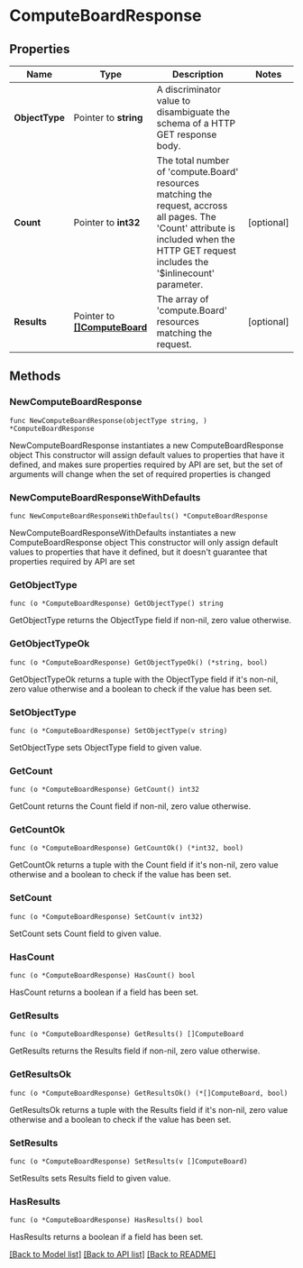# ComputeBoardResponse

## Properties

Name | Type | Description | Notes
------------ | ------------- | ------------- | -------------
**ObjectType** | Pointer to **string** | A discriminator value to disambiguate the schema of a HTTP GET response body. | 
**Count** | Pointer to **int32** | The total number of &#39;compute.Board&#39; resources matching the request, accross all pages. The &#39;Count&#39; attribute is included when the HTTP GET request includes the &#39;$inlinecount&#39; parameter. | [optional] 
**Results** | Pointer to [**[]ComputeBoard**](compute.Board.md) | The array of &#39;compute.Board&#39; resources matching the request. | [optional] 

## Methods

### NewComputeBoardResponse

`func NewComputeBoardResponse(objectType string, ) *ComputeBoardResponse`

NewComputeBoardResponse instantiates a new ComputeBoardResponse object
This constructor will assign default values to properties that have it defined,
and makes sure properties required by API are set, but the set of arguments
will change when the set of required properties is changed

### NewComputeBoardResponseWithDefaults

`func NewComputeBoardResponseWithDefaults() *ComputeBoardResponse`

NewComputeBoardResponseWithDefaults instantiates a new ComputeBoardResponse object
This constructor will only assign default values to properties that have it defined,
but it doesn't guarantee that properties required by API are set

### GetObjectType

`func (o *ComputeBoardResponse) GetObjectType() string`

GetObjectType returns the ObjectType field if non-nil, zero value otherwise.

### GetObjectTypeOk

`func (o *ComputeBoardResponse) GetObjectTypeOk() (*string, bool)`

GetObjectTypeOk returns a tuple with the ObjectType field if it's non-nil, zero value otherwise
and a boolean to check if the value has been set.

### SetObjectType

`func (o *ComputeBoardResponse) SetObjectType(v string)`

SetObjectType sets ObjectType field to given value.


### GetCount

`func (o *ComputeBoardResponse) GetCount() int32`

GetCount returns the Count field if non-nil, zero value otherwise.

### GetCountOk

`func (o *ComputeBoardResponse) GetCountOk() (*int32, bool)`

GetCountOk returns a tuple with the Count field if it's non-nil, zero value otherwise
and a boolean to check if the value has been set.

### SetCount

`func (o *ComputeBoardResponse) SetCount(v int32)`

SetCount sets Count field to given value.

### HasCount

`func (o *ComputeBoardResponse) HasCount() bool`

HasCount returns a boolean if a field has been set.

### GetResults

`func (o *ComputeBoardResponse) GetResults() []ComputeBoard`

GetResults returns the Results field if non-nil, zero value otherwise.

### GetResultsOk

`func (o *ComputeBoardResponse) GetResultsOk() (*[]ComputeBoard, bool)`

GetResultsOk returns a tuple with the Results field if it's non-nil, zero value otherwise
and a boolean to check if the value has been set.

### SetResults

`func (o *ComputeBoardResponse) SetResults(v []ComputeBoard)`

SetResults sets Results field to given value.

### HasResults

`func (o *ComputeBoardResponse) HasResults() bool`

HasResults returns a boolean if a field has been set.


[[Back to Model list]](../README.md#documentation-for-models) [[Back to API list]](../README.md#documentation-for-api-endpoints) [[Back to README]](../README.md)


